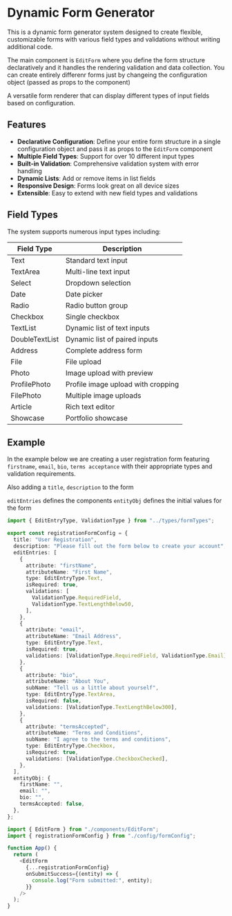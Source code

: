 # Dynamic Form Generator

This is a dynamic form generator system designed to create flexible, customizable forms with various field types and validations without writing additional code.

The main component is `EditForm` where you define the form structure declaratively and it handles the rendering validation and data collection. You can create entirely differenr forms just by changeing the configuration object (passed as props to the component)

A versatile form renderer that can display different types of input fields based on configuration.

## Features

- **Declarative Configuration**: Define your entire form structure in a single configuration object and pass it as props to the `EditForm` component
- **Multiple Field Types**: Support for over 10 different input types
- **Built-in Validation**: Comprehensive validation system with error handling
- **Dynamic Lists**: Add or remove items in list fields
- **Responsive Design**: Forms look great on all device sizes
- **Extensible**: Easy to extend with new field types and validations

## Field Types

The system supports numerous input types including:

| Field Type     | Description                        |
| -------------- | ---------------------------------- |
| Text           | Standard text input                |
| TextArea       | Multi-line text input              |
| Select         | Dropdown selection                 |
| Date           | Date picker                        |
| Radio          | Radio button group                 |
| Checkbox       | Single checkbox                    |
| TextList       | Dynamic list of text inputs        |
| DoubleTextList | Dynamic list of paired inputs      |
| Address        | Complete address form              |
| File           | File upload                        |
| Photo          | Image upload with preview          |
| ProfilePhoto   | Profile image upload with cropping |
| FilePhoto      | Multiple image uploads             |
| Article        | Rich text editor                   |
| Showcase       | Portfolio showcase                 |

## Example

In the example below we are creating a user registration form featuring `firstname`, `email`, `bio`, `terms acceptance` with their appropriate types and validation requirements.

Also adding a `title`, `description` to the form

`editEntries` defines the components
`entityObj` defines the initial values for the form

```ts
import { EditEntryType, ValidationType } from "../types/formTypes";

export const registrationFormConfig = {
  title: "User Registration",
  description: "Please fill out the form below to create your account",
  editEntries: [
    {
      attribute: "firstName",
      attributeName: "First Name",
      type: EditEntryType.Text,
      isRequired: true,
      validations: [
        ValidationType.RequiredField,
        ValidationType.TextLengthBelow50,
      ],
    },
    {
      attribute: "email",
      attributeName: "Email Address",
      type: EditEntryType.Text,
      isRequired: true,
      validations: [ValidationType.RequiredField, ValidationType.Email],
    },
    {
      attribute: "bio",
      attributeName: "About You",
      subName: "Tell us a little about yourself",
      type: EditEntryType.TextArea,
      isRequired: false,
      validations: [ValidationType.TextLengthBelow300],
    },
    {
      attribute: "termsAccepted",
      attributeName: "Terms and Conditions",
      subName: "I agree to the terms and conditions",
      type: EditEntryType.Checkbox,
      isRequired: true,
      validations: [ValidationType.CheckboxChecked],
    },
  ],
  entityObj: {
    firstName: "",
    email: "",
    bio: "",
    termsAccepted: false,
  },
};
```

```ts
import { EditForm } from "./components/EditForm";
import { registrationFormConfig } from "./config/formConfig";

function App() {
  return (
    <EditForm
      {...registrationFormConfig}
      onSubmitSuccess={(entity) => {
        console.log("Form submitted:", entity);
      }}
    />
  );
}
```
